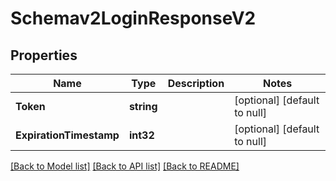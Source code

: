 # Schemav2LoginResponseV2

## Properties
Name | Type | Description | Notes
------------ | ------------- | ------------- | -------------
**Token** | **string** |  | [optional] [default to null]
**ExpirationTimestamp** | **int32** |  | [optional] [default to null]

[[Back to Model list]](../README.md#documentation-for-models) [[Back to API list]](../README.md#documentation-for-api-endpoints) [[Back to README]](../README.md)


